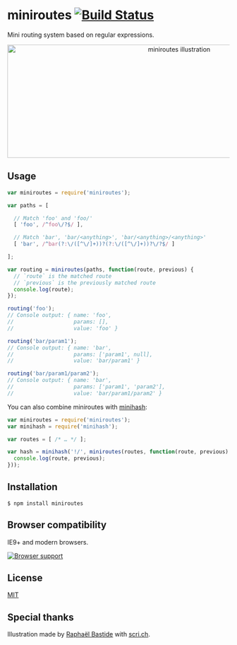 # miniroutes [![Build Status](https://travis-ci.org/bpierre/miniroutes.png?branch=master)](https://travis-ci.org/bpierre/miniroutes)

Mini routing system based on regular expressions.

<p align="center"><img width="763" height="256" alt="miniroutes illustration" src="http://scri.ch/ls3.png"></p>

## Usage

```js
var miniroutes = require('miniroutes');

var paths = [

  // Match 'foo' and 'foo/'
  [ 'foo', /^foo\/?$/ ],

  // Match 'bar', 'bar/<anything>', 'bar/<anything>/<anything>'
  [ 'bar', /^bar(?:\/([^\/]+))?(?:\/([^\/]+))?\/?$/ ]

];

var routing = miniroutes(paths, function(route, previous) {
  // `route` is the matched route
  // `previous` is the previously matched route
  console.log(route);
});

routing('foo');
// Console output: { name: 'foo',
//                   params: [],
//                   value: 'foo' }

routing('bar/param1');
// Console output: { name: 'bar',
//                   params: ['param1', null],
//                   value: 'bar/param1' }

routing('bar/param1/param2');
// Console output: { name: 'bar',
//                   params: ['param1', 'param2'],
//                   value: 'bar/param1/param2' }
```

You can also combine miniroutes with [minihash](https://github.com/bpierre/minihash):

```js
var miniroutes = require('miniroutes');
var minihash = require('minihash');

var routes = [ /* … */ ];

var hash = minihash('!/', miniroutes(routes, function(route, previous) {
  console.log(route, previous);
}));
```

## Installation

```
$ npm install miniroutes
```

## Browser compatibility

IE9+ and modern browsers.

[![Browser support](https://ci.testling.com/bpierre/miniroutes.png)](https://ci.testling.com/bpierre/miniroutes)

## License

[MIT](http://pierre.mit-license.org/)

## Special thanks

Illustration made by [Raphaël Bastide](http://raphaelbastide.com/) with [scri.ch](http://scri.ch/).
